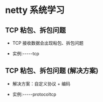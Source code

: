 
# netty 系统学习


## TCP 粘包、拆包问题 

* TCP 接收数据会出现粘包、拆包问题

* 实例:-----tcp


## TCP 粘包、拆包问题 (解决方案)

* 解决方案：自定义协议 + 编码

* 实例:-----protocoltcp



